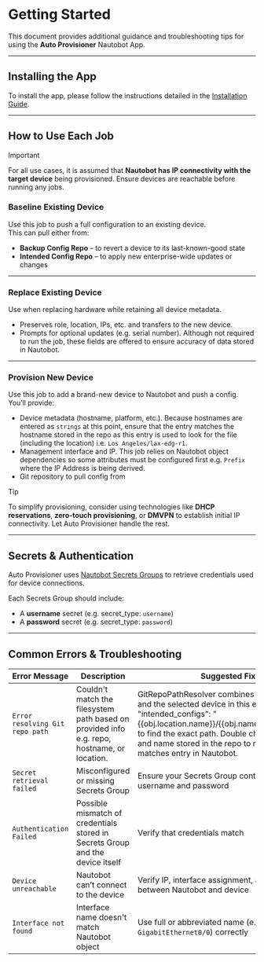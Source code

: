# Getting Started

This document provides additional guidance and troubleshooting tips for using the **Auto Provisioner** Nautobot App.

---

## Installing the App

To install the app, please follow the instructions detailed in the [Installation Guide](../admin/install.md).

---

## How to Use Each Job

> [!IMPORTANT]  
> For all use cases, it is assumed that **Nautobot has IP connectivity with the target device** being provisioned. Ensure devices are reachable before running any jobs.

### Baseline Existing Device

Use this job to push a full configuration to an existing device.  
This can pull either from:
- **Backup Config Repo** – to revert a device to its last-known-good state
- **Intended Config Repo** – to apply new enterprise-wide updates or changes

---

### Replace Existing Device

Use when replacing hardware while retaining all device metadata.  

- Preserves role, location, IPs, etc. and transfers to the new device. 
- Prompts for optional updates (e.g. serial number). Although not required to run the job, these fields are offered to ensure accuracy of data stored in Nautobot. 

---

### Provision New Device

Use this job to add a brand-new device to Nautobot and push a config.  
You’ll provide:
- Device metadata (hostname, platform, etc.). Because hostnames are entered as `strings` at this point, ensure that the entry matches the hostname stored in the repo as this entry is used to look for the file (including the location) i.e. `Los Angeles/lax-edg-r1`.
- Management interface and IP. This job relies on Nautobot object dependencies so some attributes must be configured first e.g. `Prefix` where the IP Address is being derived.
- Git repository to pull config from

> [!TIP]  
> To simplify provisioning, consider using technologies like **DHCP reservations**, **zero-touch provisioning**, or **DMVPN** to establish initial IP connectivity. Let Auto Provisioner handle the rest.

---

## Secrets & Authentication

Auto Provisioner uses [Nautobot Secrets Groups](https://docs.nautobot.com/projects/core/en/stable/models/extras/secretsgroup/) to retrieve credentials used for device connections.

Each Secrets Group should include:
- A **username** secret (e.g. secret_type: `username`)
- A **password** secret (e.g. secret_type: `password`)

---

## Common Errors & Troubleshooting

| Error Message | Description | Suggested Fix |
|---------------|-------------|----------------|
| `Error resolving Git repo path` | Couldn't match the filesystem path based on provided info e.g. repo, hostname, or location. | GitRepoPathResolver combines base repo path and the selected device in this example format: "intended_configs": "{{obj.location.name}}/{{obj.name}}.intended_cfg" to find the exact path. Double check location and name stored in the repo to make sure it matches entry in Nautobot. |
| `Secret retrieval failed` | Misconfigured or missing Secrets Group | Ensure your Secrets Group contains both username and password |
| `Authentication Failed` | Possible mismatch of credentials stored in Secrets Group and the device itself | Verify that credentials match |
| `Device unreachable` | Nautobot can’t connect to the device | Verify IP, interface assignment, and routing between Nautobot and device |
| `Interface not found` | Interface name doesn't match Nautobot object | Use full or abbreviated name (e.g., `Gig0/0` or `GigabitEthernet0/0`) correctly |
